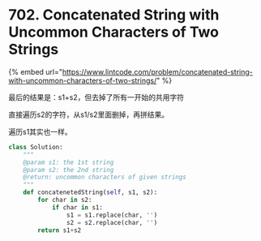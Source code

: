 # 702. Concatenated String with Uncommon Characters of Two Strings

{% embed url="https://www.lintcode.com/problem/concatenated-string-with-uncommon-characters-of-two-strings/" %}

最后的结果是：s1+s2，但去掉了所有一开始的共用字符

直接遍历s2的字符，从s1/s2里面删掉，再拼结果。

遍历s1其实也一样。

```python
class Solution:
    """
    @param s1: the 1st string
    @param s2: the 2nd string
    @return: uncommon characters of given strings
    """
    def concatenetedString(self, s1, s2):
        for char in s2:
            if char in s1:
                s1 = s1.replace(char, '')
                s2 = s2.replace(char, '')
        return s1+s2
```


